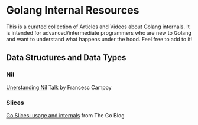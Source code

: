 # Golang Internal Resources

This is a curated collection of Articles and Videos about Golang internals. It is intended for advanced/intermediate programmers who are new to Golang and want to understand what happens under the hood. Feel free to add to it!

## Data Structures and Data Types

### Nil

[Unerstanding Nil](https://www.youtube.com/watch?v=ynoY2xz-F8s) Talk by Francesc Campoy

### Slices

[Go Slices: usage and internals](https://blog.golang.org/go-slices-usage-and-internals) from The Go Blog
